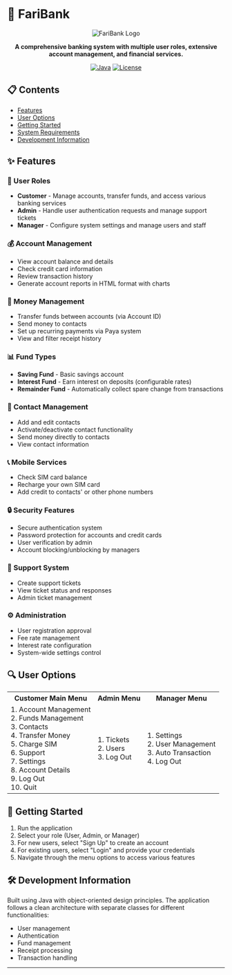 # 🏦 FariBank

<div align="center">

![FariBank Logo](https://via.placeholder.com/300?text=FariBank)

**A comprehensive banking system with multiple user roles, extensive account management, and financial services.**

[![Java](https://img.shields.io/badge/Java-8%2B-orange.svg)](https://www.java.com)
[![License](https://img.shields.io/badge/License-Proprietary-blue.svg)](LICENSE)

</div>

## 📋 Contents

- [Features](#-features)
- [User Options](#-user-options)
- [Getting Started](#-getting-started)
- [System Requirements](#-system-requirements)
- [Development Information](#-development-information)

## ✨ Features

### 👥 User Roles
- **Customer** - Manage accounts, transfer funds, and access various banking services
- **Admin** - Handle user authentication requests and manage support tickets
- **Manager** - Configure system settings and manage users and staff

### 💰 Account Management
- View account balance and details
- Check credit card information
- Review transaction history
- Generate account reports in HTML format with charts

### 💸 Money Management
- Transfer funds between accounts (via Account ID)
- Send money to contacts
- Set up recurring payments via Paya system
- View and filter receipt history

### 📊 Fund Types
- **Saving Fund** - Basic savings account
- **Interest Fund** - Earn interest on deposits (configurable rates)
- **Remainder Fund** - Automatically collect spare change from transactions

### 📱 Contact Management
- Add and edit contacts
- Activate/deactivate contact functionality
- Send money directly to contacts
- View contact information

### 📞 Mobile Services
- Check SIM card balance
- Recharge your own SIM card
- Add credit to contacts' or other phone numbers

### 🔒 Security Features
- Secure authentication system
- Password protection for accounts and credit cards
- User verification by admin
- Account blocking/unblocking by managers

### 🎫 Support System
- Create support tickets
- View ticket status and responses
- Admin ticket management

### ⚙️ Administration
- User registration approval
- Fee rate management
- Interest rate configuration
- System-wide settings control

## 🔍 User Options

<table>
  <tr>
    <th>Customer Main Menu</th>
    <th>Admin Menu</th>
    <th>Manager Menu</th>
  </tr>
  <tr>
    <td>
      1. Account Management<br>
      2. Funds Management<br>
      3. Contacts<br>
      4. Transfer Money<br>
      5. Charge SIM<br>
      6. Support<br>
      7. Settings<br>
      8. Account Details<br>
      9. Log Out<br>
      10. Quit
    </td>
    <td>
      1. Tickets<br>
      2. Users<br>
      3. Log Out
    </td>
    <td>
      1. Settings<br>
      2. User Management<br>
      3. Auto Transaction<br>
      4. Log Out
    </td>
  </tr>
</table>

## 🚀 Getting Started

1. Run the application
2. Select your role (User, Admin, or Manager)
3. For new users, select "Sign Up" to create an account
4. For existing users, select "Login" and provide your credentials
5. Navigate through the menu options to access various features


## 🛠️ Development Information

Built using Java with object-oriented design principles. The application follows a clean architecture with separate classes for different functionalities:
- User management
- Authentication
- Fund management
- Receipt processing
- Transaction handling

---

